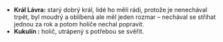 - **Král Lávra:**   starý dobrý král, lidé ho měli rádi, protože je nenechával trpět, byl moudrý a oblíbená ale měl jeden rozmar – nechával se stříhat jednou za rok a potom holiče nechal popravit.
- **Kukulín :**     holič, utrápený s potřebou se svěřit.